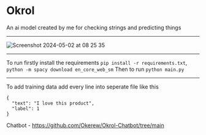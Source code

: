 # Okrol
An ai model created by me for checking strings and predicting things
____________
![Screenshot 2024-05-02 at 08 25 35](https://github.com/Okerew/okrol/assets/93822247/95c08c7e-472a-47b2-bf6c-d1d7fe56cfa7)
____________
To run firstly install the requirements `pip install -r requirements.txt`, `python -m spacy download en_core_web_sm`
Then to run `python main.py`
____________
To add training data add every line into seperate file like this
```
{
  "text": "I love this product",
  "label": 1
}
```
Chatbot - https://github.com/Okerew/Okrol-Chatbot/tree/main
